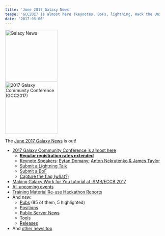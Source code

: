 ```yaml
---
title: 'June 2017 Galaxy News'
tease: 'GCC2017 is almost here (keynotes, BoFs, lightning, Hack the Universe!, ...)'
date: '2017-06-06'
---
```

<div class='right'><a href='/src/galaxy-updates/2017-06/index.md'><img src="/src/images/galaxy-logos/GalaxyNews.png" alt="Galaxy News" width="170" /></a><br />
<a href="https://gcc2017.sciencesconf.org/"><img src='/src/images/logos/gcc2017-logo-300.png' alt='2017 Galaxy Community Conference (GCC2017)' width="170" /></a>
</div>

The [June 2017 Galaxy News](/src/galaxy-updates/2017-06/index.md) is out!  

* [2017 Galaxy Community Conference is almost here](/src/galaxy-updates/2017-06/index.md#gcc2017-is-almost-here-)
  * **[Regular registration rates extended](/src/galaxy-updates/2017-06/index.md#regular-registration-rates-extended-to-june-16)**
  * [Keynote Speakers](/src/galaxy-updates/2017-06/index.md#keynotes): [Eytan Domany](/src/galaxy-updates/2017-06/index.md#eytan-domany); [Anton Nekrutenko & James Taylor](/src/galaxy-updates/2017-06/index.md#anton-nekrutenko-james-taylor)
  * [Submit a Lightning Talk](/src/galaxy-updates/2017-06/index.md#submit-a-lightning-talk-)
  * [Submit a BoF](/src/galaxy-updates/2017-06/index.md#gcc2017-call-for-bofs-)
  * [Capture the flag (what?)](/src/galaxy-updates/2017-06/index.md#hack-the-universe-capture-the-flag-at-gcc2017-)
* [Making Galaxy Work for You tutorial at ISMB/ECCB 2017](/src/galaxy-updates/2017-06/index.md#galaxy-tutorial-ismb-eccb-2017)
* [All upcoming events](/src/galaxy-updates/2017-06/index.md#all-events)
* [Training Material Re-use Hackathon Reports](/galaxy-updates/2017-06/index.md#training-material-re-use-hackathon-reports)
* And *new*:
  * [Pubs](/src/galaxy-updates/2017-06/index.md#new-publications) (85 of them, 5 highlighted)
  * [Positions](/src/galaxy-updates/2017-06/index.md#who-s-hiring)
  * [Public Server News](/src/galaxy-updates/2017-06/index.md#public-galaxy-server-news)
  * [Tools](/src/galaxy-updates/2017-06/index.md#tools)
  * [Releases](/src/galaxy-updates/2017-06/index.md#releases)
* And [other news too](/src/galaxy-updates/2017-06/index.md#other-news)
